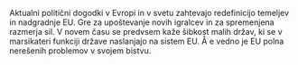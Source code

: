Aktualni politični dogodki v Evropi in v svetu zahtevajo redefinicijo temeljev in nadgradnje EU. Gre za upoštevanje novih igralcev in za spremenjena razmerja sil.
V novem času se predvsem kaže šibkost malih držav, ki se v marsikateri funkciji države naslanjajo na sistem EU.
Å e vedno je EU polna nerešenih problemov v svojem bistvu.
